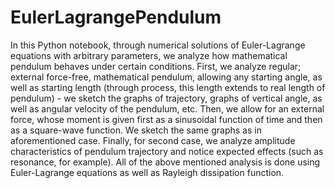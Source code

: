 # EulerLagrangePendulum
In this Python notebook, through numerical solutions of Euler-Lagrange equations with arbitrary parameters, we analyze how mathematical pendulum behaves under certain conditions.
First, we analyze regular; external force-free, mathematical pendulum, allowing any starting angle, as well as starting length (through process, this length extends to 
real length of pendulum) - we sketch the graphs of trajectory, graphs of vertical angle, as well as angular velocity of the pendulum, etc.
Then, we allow for an external force, whose moment is given first as a sinusoidal function of time and then as a square-wave function. We sketch the same graphs as in 
aforementioned case. 
Finally, for second case, we analyze amplitude characteristics of pendulum trajectory and notice expected effects (such as resonance, for example).
All of the above mentioned analysis is done using Euler-Lagrange equations as well as Rayleigh dissipation function.
